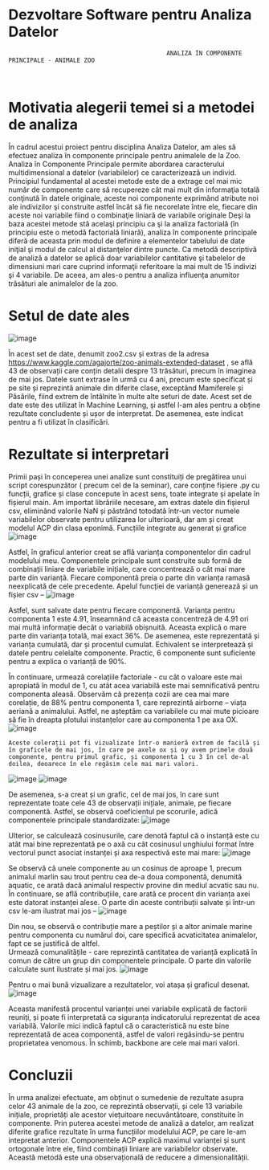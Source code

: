  # Dezvoltare Software pentru Analiza Datelor

                                                ANALIZA ÎN COMPONENTE PRINCIPALE - ANIMALE ZOO
 
 
# Motivatia alegerii temei si a metodei de analiza

În cadrul acestui proiect pentru disciplina Analiza Datelor, am ales să efectuez analiza în componente principale pentru animalele de la Zoo.
Analiza în Componente Principale permite abordarea caracterului multidimensional a datelor (variabilelor) ce caracterizează un individ. Principiul fundamental al acestei metode este de a extrage cel mai mic număr de componente care să recupereze cât mai mult din informaţia totală conţinută în datele originale, aceste noi componente exprimând atribute noi ale indivizilor şi construite astfel încât să fie necorelate între ele, fiecare din aceste noi variabile fiind o combinaţie liniară de variabile originale
Deşi la baza acestei metode stă acelaşi principiu ca şi la analiza factorială (în principiu este o metodă factorială liniară), analiza în componente principale diferă de aceasta prin modul de definire a elementelor tabelului de date iniţial şi modul de calcul al distanţelor dintre puncte. Ca metodă descriptivă de analiză a datelor se aplică doar variabilelor cantitative şi tabelelor de dimensiuni mari care cuprind informaţii referitoare la mai mult de 15 indivizi şi 4 variabile. De aceea, am ales-o pentru a analiza influența anumitor trăsături ale animalelor de la zoo.

# Setul de date ales
![image](https://user-images.githubusercontent.com/94632149/189905029-3c2b5a3d-8cb7-4ddd-aa29-b9c6cdfedfd7.png)

În acest set de date, denumit zoo2.csv și extras de la adresa https://www.kaggle.com/agajorte/zoo-animals-extended-dataset  , se află 43 de observații care conțin detalii despre 13 trăsături, precum în imaginea de mai jos.
Datele sunt extrase în urmă cu 4 ani, precum este specificat și pe site și reprezintă animale din diferite clase, exceptând Mamiferele și Păsările, fiind extrem de întâlnite în multe alte seturi de date. Acest set de date este des utilizat în Machine Learning, și astfel l-am ales pentru a obține rezultate concludente și ușor de interpretat. De asemenea, este indicat pentru a fi utilizat în clasificări.


# Rezultate si interpretari

Primii pași în conceperea unei analize sunt constituiți de pregătirea unui script corespunzător ( precum cel de la seminar), care conține fișiere .py cu funcții, grafice și clase concepute în acest sens, toate integrate și apelate în fișierul main.
Am importat librăriile necesare, am extras datele din fișierul csv, eliminând valorile NaN și păstrând totodată într-un vector numele variabilelor observate pentru utilizarea lor ulterioară, dar am și creat modelul ACP din clasa eponimă. Funcțiile integrate au generat și grafice 
![image](https://user-images.githubusercontent.com/94632149/189905297-ef95b776-e5c1-411e-b46f-8a8e53adbe8b.png)

 Astfel, în graficul anterior creat se află varianța componentelor din cadrul modelului meu. Componentele principale sunt construite sub formă de combinații liniare de variabile inițiale, care concentrează o cât mai mare parte din varianță. Fiecare componentă preia o parte din varianța ramasă neexplicată de cele precedente. 
 Apelul funcției de varianță generează și un fișier csv – 
![image](https://user-images.githubusercontent.com/94632149/189905413-3d85bfed-50e6-44cc-b08e-d6a382744212.png)

Astfel, sunt salvate date pentru fiecare componentă.  Varianța pentru componenta 1 este 4.91, înseamnând că aceasta concentreză de 4.91 ori mai multă informație decât o variabilă obișnuită. Aceasta explică o mare parte din varianța totală, mai exact 36%. De asemenea, este reprezentată și varianța cumulată, dar și procentul cumulat. Echivalent se interpretează și datele pentru celelalte componente. Practic, 6 componente sunt suficiente pentru a explica o varianță de 90%.

  În continuare, urmează corelațiile factoriale - cu cât o valoare este mai apropiată în modul de 1, cu atât acea variabilă este mai semnificativă pentru componenta aleasă. Observăm că prezența cozii are cea mai mare corelație, de 88% pentru componenta 1, care reprezintă airborne – viața aeriană a animalului. Astfel, ne așteptăm ca variabilele cu mai mute picioare să fie în dreapta plotului instanțelor care au componenta 1 pe axa OX. 
![image](https://user-images.githubusercontent.com/94632149/189905665-f5d4af61-c342-487e-8748-bc47b883729e.png)

	Aceste colerații pot fi vizualizate într-o manieră extrem de facilă și în graficele de mai jos, în care pe axele ox și oy avem primele două componente, pentru primul grafic, și componenta 1 cu 3 în cel de-al doilea, deoarece în ele regăsim cele mai mari valori.
![image](https://user-images.githubusercontent.com/94632149/189905756-2cd33d27-66f1-46a8-a2b4-575e0458c05e.png)
![image](https://user-images.githubusercontent.com/94632149/189905819-3033f34f-f68c-4fed-916a-b65e18a545e1.png)

 De asemenea, s-a creat și un grafic, cel de mai jos, în care sunt reprezentate toate cele 43 de observații inițiale, animale, pe fiecare componentă. Astfel, se observă coeficientul pe scorurile, adică componentele principale standardizate:
![image](https://user-images.githubusercontent.com/94632149/189905900-317c6c69-773c-406b-89df-157d41f6b5e0.png)

 Ulterior, se calculează cosinusurile, care denotă faptul că o instanță este cu atât mai bine reprezentată pe o axă cu cât cosinusul unghiului format între vectorul punct asociat instanței și axa respectivă este mai mare:
![image](https://user-images.githubusercontent.com/94632149/189905992-77fc3593-dd81-48ef-a675-a7bb7d2eef39.png)

 Se observă că unele componente au un cosinus de aproape 1, precum animalul marlin sau trout pentru cea de-a doua componentă, denumită aquatic, ce arată dacă animalul respectiv provine din mediul acvatic sau nu. 
În continuare, se află contribuțiile, care arată ce procent din varianța axei este datorat instanței alese. O parte din aceste contribuții salvate și într-un csv le-am ilustrat mai jos – 
![image](https://user-images.githubusercontent.com/94632149/189906106-d7547ea2-5596-4b77-a75f-65ae31470355.png)

 Din nou, se observă o contribuție mare a peștilor și a altor animale marine pentru componenta cu numărul doi, care specifică acvaticitatea animalelor, fapt ce se justifică de altfel.  
Urmează comunalitățile - care reprezintă cantitatea de varianță explicată în comun de către un grup din componentele principale. O parte din valorile calculate sunt ilustrate și mai jos.
![image](https://user-images.githubusercontent.com/94632149/189906228-991b7883-e853-415e-ac12-1e09c17bd426.png)

 Pentru o mai bună vizualizare a rezultatelor, voi atașa și graficul desenat.
![image](https://user-images.githubusercontent.com/94632149/189906304-5de7af2a-3d69-4185-ad9c-ba1f4aebc2c9.png)

Aceasta manifestă procentul varianței unei variabile explicată de factorii reuniți, și poate fi interpretată ca siguranța indicatorului reprezentat de acea variabilă.
Valorile mici indică faptul că o caracteristică nu este bine reprezentată de acea componentă, astfel de valori regăsindu-se pentru proprietatea venomous. În schimb, backbone are cele mai mari valori.

# Concluzii

 În urma analizei efectuate, am obținut o sumedenie de rezultate asupra celor 43 animale de la zoo, ce reprezintă observații, și cele 13 variabile inițiale, proprietăți ale acestor viețuitoare necuvântătoare, constituite în componente. Prin puterea acestei metode de analiză a datelor, am realizat diferite grafice rezultate în urma funcțiilor modelului ACP, pe care le-am intepretat anterior. 
Componentele ACP explică maximul varianței și sunt ortogonale între ele, fiind combinații liniare are variabilelor observate. Această metodă este una observațională de reducere a dimensionalității. 
